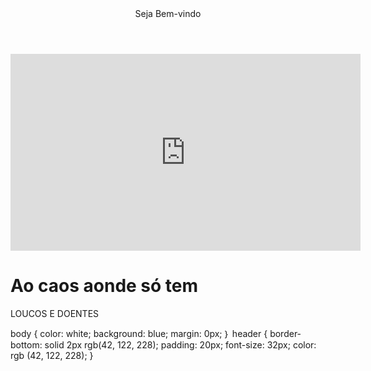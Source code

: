 <body>
   <header>Seja Bem-vindo</header>
   <iframe width="560" height="315" src="https://www.youtube.com/embed/JRJj4z-prvM?si=iI_radY3EJIhWEY7" title="YouTube video player" frameborder="0" allow="accelerometer; autoplay; clipboard-write; encrypted-media; gyroscope; picture-in-picture; web-share" referrerpolicy="strict-origin-when-cross-origin" allowfullscreen></iframe>
     <h1>Ao caos aonde só tem</h1>
      <p>LOUCOS E DOENTES</p>
</body>    
 <head>
    <link rel="stylesheet" hfer="stiles.css">
    <title>AluraFlix</title>
 </head>
body {
  color: white;
  background: blue;
  margin: 0px;
｝
header {
  border-bottom: solid 2px rgb(42, 122, 228); 
  padding: 20px; 
  font-size: 32px;
  color: rgb (42, 122, 228);
}
